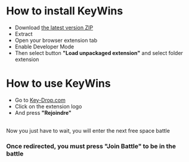 # How to install KeyWins
- Download <a href="https://github.com/KucoDEV/KeyWins/releases/tag/1.0">the latest version ZIP</a>
- Extract
- Open your browser extension tab
- Enable Developer Mode
- Then select button **"Load unpackaged extension"** and select folder extension

# How to use KeyWins
- Go to <a href="https://key-drop.com/en/case-battle/list">Key-Drop.com</a>
- Click on the extension logo
- And press **"Rejoindre"**
<br>
Now you just have to wait, you will enter the next free space battle

### Once redirected, you must press "Join Battle" to be in the battle
